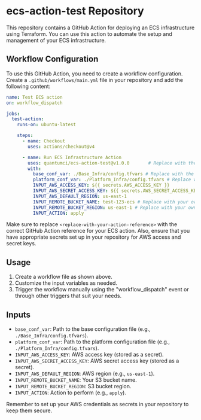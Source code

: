 
# ecs-action-test Repository

This repository contains a GitHub Action for deploying an ECS infrastructure using Terraform. You can use this action to automate the setup and management of your ECS infrastructure.

## Workflow Configuration

To use this GitHub Action, you need to create a workflow configuration. Create a `.github/workflows/main.yml` file in your repository and add the following content:

```yaml
name: Test ECS action
on: workflow_dispatch

jobs:
  test-action:
    runs-on: ubuntu-latest

    steps:
      - name: Checkout
        uses: actions/checkout@v4

      - name: Run ECS Infrastructure Action
        uses: quantumci/ecs-action-test@v1.0.0       # Replace with the correct GitHub Action reference, e.g., quantumci/ecs-action-test@v1.0.0
        with:
          base_conf_var: ./Base_Infra/config.tfvars # Replace with the correct path
          platform_conf_var: ./Platform_Infra/config.tfvars # Replace with the correct path
          INPUT_AWS_ACCESS_KEY: ${{ secrets.AWS_ACCESS_KEY }}
          INPUT_AWS_SECRET_ACCESS_KEY: ${{ secrets.AWS_SECRET_ACCESS_KEY }}
          INPUT_AWS_DEFAULT_REGION: us-east-1
          INPUT_REMOTE_BUCKET_NAME: test-123-ecs # Replace with your own S3 bucket name
          INPUT_REMOTE_BUCKET_REGION: us-east-1 # Replace with your own S3 bucket region
          INPUT_ACTION: apply
```

Make sure to replace `<replace-with-your-action-reference>` with the correct GitHub Action reference for your ECS action. Also, ensure that you have appropriate secrets set up in your repository for AWS access and secret keys.

## Usage

1. Create a workflow file as shown above.
2. Customize the input variables as needed.
3. Trigger the workflow manually using the "workflow_dispatch" event or through other triggers that suit your needs.

## Inputs

- `base_conf_var`: Path to the base configuration file (e.g., `./Base_Infra/config.tfvars`).
- `platform_conf_var`: Path to the platform configuration file (e.g., `./Platform_Infra/config.tfvars`).
- `INPUT_AWS_ACCESS_KEY`: AWS access key (stored as a secret).
- `INPUT_AWS_SECRET_ACCESS_KEY`: AWS secret access key (stored as a secret).
- `INPUT_AWS_DEFAULT_REGION`: AWS region (e.g., `us-east-1`).
- `INPUT_REMOTE_BUCKET_NAME`: Your S3 bucket name.
- `INPUT_REMOTE_BUCKET_REGION`: S3 bucket region.
- `INPUT_ACTION`: Action to perform (e.g., `apply`).

Remember to set up your AWS credentials as secrets in your repository to keep them secure.
